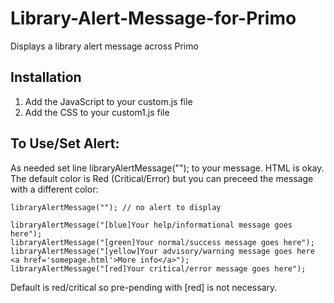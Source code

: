 # Library-Alert-Message-for-Primo
Displays a library alert message across Primo

## Installation

1. Add the JavaScript to your custom.js file
2. Add the CSS to your custom1.js file

## To Use/Set Alert:

As needed set line libraryAlertMessage(""); to your message. HTML is okay. The default color is Red (Critical/Error) but you can preceed the message with a different color:

    libraryAlertMessage(""); // no alert to display

    libraryAlertMessage("[blue]Your help/informational message goes here");
    libraryAlertMessage("[green]Your normal/success message goes here");
    libraryAlertMessage("[yellow]Your advisory/warning message goes here <a href='somepage.html'>More info</a>");
    libraryAlertMessage("[red]Your critical/error message goes here");
	
Default is red/critical so pre-pending with \[red\] is not necessary.
